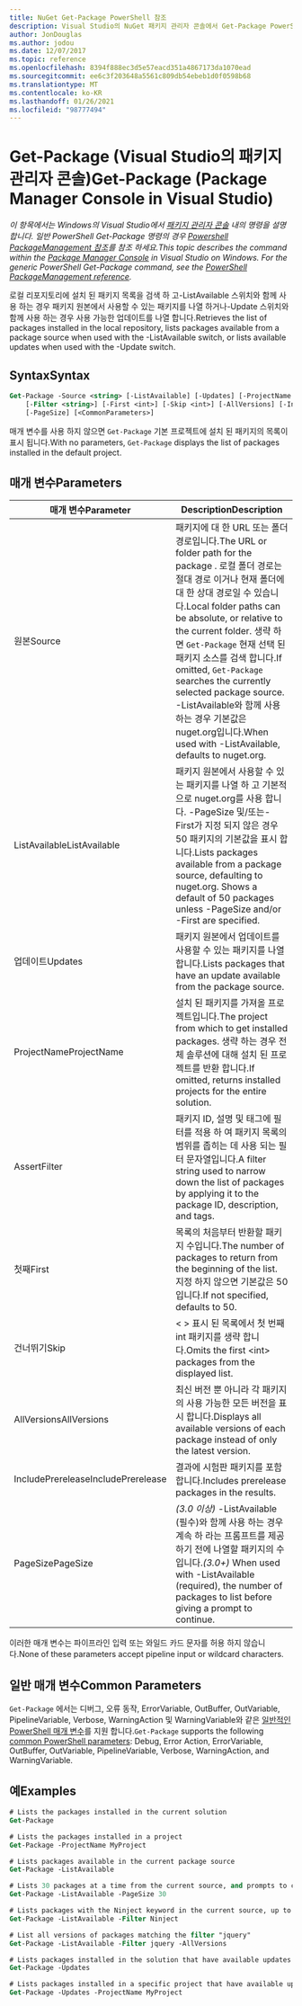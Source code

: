 ```yaml
---
title: NuGet Get-Package PowerShell 참조
description: Visual Studio의 NuGet 패키지 관리자 콘솔에서 Get-Package PowerShell 명령에 대 한 참조입니다.
author: JonDouglas
ms.author: jodou
ms.date: 12/07/2017
ms.topic: reference
ms.openlocfilehash: 8394f888ec3d5e57eacd351a4867173da1070ead
ms.sourcegitcommit: ee6c3f203648a5561c809db54ebeb1d0f0598b68
ms.translationtype: MT
ms.contentlocale: ko-KR
ms.lasthandoff: 01/26/2021
ms.locfileid: "98777494"
---
```

# <a name="get-package-package-manager-console-in-visual-studio"></a><span data-ttu-id="ea4f7-103">Get-Package (Visual Studio의 패키지 관리자 콘솔)</span><span class="sxs-lookup"><span data-stu-id="ea4f7-103">Get-Package (Package Manager Console in Visual Studio)</span></span>

<span data-ttu-id="ea4f7-104">*이 항목에서는 Windows의 Visual Studio에서 [패키지 관리자 콘솔](../../consume-packages/install-use-packages-powershell.md) 내의 명령을 설명 합니다. 일반 PowerShell Get-Package 명령의 경우 [Powershell PackageManagement 참조](/powershell/module/packagemanagement/?view=powershell-6)를 참조 하세요.*</span><span class="sxs-lookup"><span data-stu-id="ea4f7-104">*This topic describes the command within the [Package Manager Console](../../consume-packages/install-use-packages-powershell.md) in Visual Studio on Windows. For the generic PowerShell Get-Package command, see the [PowerShell PackageManagement reference](/powershell/module/packagemanagement/?view=powershell-6).*</span></span>

<span data-ttu-id="ea4f7-105">로컬 리포지토리에 설치 된 패키지 목록을 검색 하 고-ListAvailable 스위치와 함께 사용 하는 경우 패키지 원본에서 사용할 수 있는 패키지를 나열 하거나-Update 스위치와 함께 사용 하는 경우 사용 가능한 업데이트를 나열 합니다.</span><span class="sxs-lookup"><span data-stu-id="ea4f7-105">Retrieves the list of packages installed in the local repository, lists packages available from a package source when used with the -ListAvailable switch, or lists available updates when used with the -Update switch.</span></span>

## <a name="syntax"></a><span data-ttu-id="ea4f7-106">Syntax</span><span class="sxs-lookup"><span data-stu-id="ea4f7-106">Syntax</span></span>

```ps
Get-Package -Source <string> [-ListAvailable] [-Updates] [-ProjectName <string>]
    [-Filter <string>] [-First <int>] [-Skip <int>] [-AllVersions] [-IncludePrerelease]
    [-PageSize] [<CommonParameters>]
```

<span data-ttu-id="ea4f7-107">매개 변수를 사용 하지 않으면 `Get-Package` 기본 프로젝트에 설치 된 패키지의 목록이 표시 됩니다.</span><span class="sxs-lookup"><span data-stu-id="ea4f7-107">With no parameters, `Get-Package` displays the list of packages installed in the default project.</span></span>

## <a name="parameters"></a><span data-ttu-id="ea4f7-108">매개 변수</span><span class="sxs-lookup"><span data-stu-id="ea4f7-108">Parameters</span></span>

| <span data-ttu-id="ea4f7-109">매개 변수</span><span class="sxs-lookup"><span data-stu-id="ea4f7-109">Parameter</span></span> | <span data-ttu-id="ea4f7-110">Description</span><span class="sxs-lookup"><span data-stu-id="ea4f7-110">Description</span></span> |
| --- | --- |
| <span data-ttu-id="ea4f7-111">원본</span><span class="sxs-lookup"><span data-stu-id="ea4f7-111">Source</span></span> | <span data-ttu-id="ea4f7-112">패키지에 대 한 URL 또는 폴더 경로입니다.</span><span class="sxs-lookup"><span data-stu-id="ea4f7-112">The URL or folder path for the package .</span></span> <span data-ttu-id="ea4f7-113">로컬 폴더 경로는 절대 경로 이거나 현재 폴더에 대 한 상대 경로일 수 있습니다.</span><span class="sxs-lookup"><span data-stu-id="ea4f7-113">Local folder paths can be absolute, or relative to the current folder.</span></span> <span data-ttu-id="ea4f7-114">생략 하면 `Get-Package` 현재 선택 된 패키지 소스를 검색 합니다.</span><span class="sxs-lookup"><span data-stu-id="ea4f7-114">If omitted, `Get-Package` searches the currently selected package source.</span></span> <span data-ttu-id="ea4f7-115">-ListAvailable와 함께 사용 하는 경우 기본값은 nuget.org입니다.</span><span class="sxs-lookup"><span data-stu-id="ea4f7-115">When used with -ListAvailable, defaults to nuget.org.</span></span> |
| <span data-ttu-id="ea4f7-116">ListAvailable</span><span class="sxs-lookup"><span data-stu-id="ea4f7-116">ListAvailable</span></span> | <span data-ttu-id="ea4f7-117">패키지 원본에서 사용할 수 있는 패키지를 나열 하 고 기본적으로 nuget.org를 사용 합니다. -PageSize 및/또는-First가 지정 되지 않은 경우 50 패키지의 기본값을 표시 합니다.</span><span class="sxs-lookup"><span data-stu-id="ea4f7-117">Lists packages available from a package source, defaulting to nuget.org. Shows a default of 50 packages unless -PageSize and/or -First are specified.</span></span> |
| <span data-ttu-id="ea4f7-118">업데이트</span><span class="sxs-lookup"><span data-stu-id="ea4f7-118">Updates</span></span> | <span data-ttu-id="ea4f7-119">패키지 원본에서 업데이트를 사용할 수 있는 패키지를 나열 합니다.</span><span class="sxs-lookup"><span data-stu-id="ea4f7-119">Lists packages that have an update available from the package source.</span></span> |
| <span data-ttu-id="ea4f7-120">ProjectName</span><span class="sxs-lookup"><span data-stu-id="ea4f7-120">ProjectName</span></span> | <span data-ttu-id="ea4f7-121">설치 된 패키지를 가져올 프로젝트입니다.</span><span class="sxs-lookup"><span data-stu-id="ea4f7-121">The project from which to get installed packages.</span></span> <span data-ttu-id="ea4f7-122">생략 하는 경우 전체 솔루션에 대해 설치 된 프로젝트를 반환 합니다.</span><span class="sxs-lookup"><span data-stu-id="ea4f7-122">If omitted, returns installed projects for the entire solution.</span></span> |
| <span data-ttu-id="ea4f7-123">Assert</span><span class="sxs-lookup"><span data-stu-id="ea4f7-123">Filter</span></span> | <span data-ttu-id="ea4f7-124">패키지 ID, 설명 및 태그에 필터를 적용 하 여 패키지 목록의 범위를 좁히는 데 사용 되는 필터 문자열입니다.</span><span class="sxs-lookup"><span data-stu-id="ea4f7-124">A filter string used to narrow down the list of packages by applying it to the package ID, description, and tags.</span></span> |
| <span data-ttu-id="ea4f7-125">첫째</span><span class="sxs-lookup"><span data-stu-id="ea4f7-125">First</span></span> | <span data-ttu-id="ea4f7-126">목록의 처음부터 반환할 패키지 수입니다.</span><span class="sxs-lookup"><span data-stu-id="ea4f7-126">The number of packages to return from the beginning of the list.</span></span> <span data-ttu-id="ea4f7-127">지정 하지 않으면 기본값은 50입니다.</span><span class="sxs-lookup"><span data-stu-id="ea4f7-127">If not specified, defaults to 50.</span></span> |
| <span data-ttu-id="ea4f7-128">건너뛰기</span><span class="sxs-lookup"><span data-stu-id="ea4f7-128">Skip</span></span> | <span data-ttu-id="ea4f7-129">&lt; &gt; 표시 된 목록에서 첫 번째 int 패키지를 생략 합니다.</span><span class="sxs-lookup"><span data-stu-id="ea4f7-129">Omits the first &lt;int&gt; packages from the displayed list.</span></span>  |
| <span data-ttu-id="ea4f7-130">AllVersions</span><span class="sxs-lookup"><span data-stu-id="ea4f7-130">AllVersions</span></span> | <span data-ttu-id="ea4f7-131">최신 버전 뿐 아니라 각 패키지의 사용 가능한 모든 버전을 표시 합니다.</span><span class="sxs-lookup"><span data-stu-id="ea4f7-131">Displays all available versions of each package instead of only the latest version.</span></span> |
| <span data-ttu-id="ea4f7-132">IncludePrerelease</span><span class="sxs-lookup"><span data-stu-id="ea4f7-132">IncludePrerelease</span></span> | <span data-ttu-id="ea4f7-133">결과에 시험판 패키지를 포함 합니다.</span><span class="sxs-lookup"><span data-stu-id="ea4f7-133">Includes prerelease packages in the results.</span></span> |
| <span data-ttu-id="ea4f7-134">PageSize</span><span class="sxs-lookup"><span data-stu-id="ea4f7-134">PageSize</span></span> | <span data-ttu-id="ea4f7-135">*(3.0 이상)* -ListAvailable (필수)와 함께 사용 하는 경우 계속 하 라는 프롬프트를 제공 하기 전에 나열할 패키지의 수입니다.</span><span class="sxs-lookup"><span data-stu-id="ea4f7-135">*(3.0+)* When used with -ListAvailable (required), the number of packages to list before giving a prompt to continue.</span></span> |

<span data-ttu-id="ea4f7-136">이러한 매개 변수는 파이프라인 입력 또는 와일드 카드 문자를 허용 하지 않습니다.</span><span class="sxs-lookup"><span data-stu-id="ea4f7-136">None of these parameters accept pipeline input or wildcard characters.</span></span>

## <a name="common-parameters"></a><span data-ttu-id="ea4f7-137">일반 매개 변수</span><span class="sxs-lookup"><span data-stu-id="ea4f7-137">Common Parameters</span></span>

<span data-ttu-id="ea4f7-138">`Get-Package` 에서는 디버그, 오류 동작, ErrorVariable, OutBuffer, OutVariable, PipelineVariable, Verbose, WarningAction 및 WarningVariable와 같은 [일반적인 PowerShell 매개 변수](/powershell/module/microsoft.powershell.core/about/about_commonparameters)를 지원 합니다.</span><span class="sxs-lookup"><span data-stu-id="ea4f7-138">`Get-Package` supports the following [common PowerShell parameters](/powershell/module/microsoft.powershell.core/about/about_commonparameters): Debug, Error Action, ErrorVariable, OutBuffer, OutVariable, PipelineVariable, Verbose, WarningAction, and WarningVariable.</span></span>

## <a name="examples"></a><span data-ttu-id="ea4f7-139">예</span><span class="sxs-lookup"><span data-stu-id="ea4f7-139">Examples</span></span>

```ps
# Lists the packages installed in the current solution
Get-Package

# Lists the packages installed in a project
Get-Package -ProjectName MyProject

# Lists packages available in the current package source
Get-Package -ListAvailable

# Lists 30 packages at a time from the current source, and prompts to continue if more are available
Get-Package -ListAvailable -PageSize 30

# Lists packages with the Ninject keyword in the current source, up to 50
Get-Package -ListAvailable -Filter Ninject

# List all versions of packages matching the filter "jquery"
Get-Package -ListAvailable -Filter jquery -AllVersions

# Lists packages installed in the solution that have available updates
Get-Package -Updates

# Lists packages installed in a specific project that have available updates
Get-Package -Updates -ProjectName MyProject
```